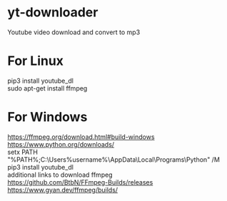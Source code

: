 # yt-downloader
Youtube video download and convert to mp3

# For Linux
pip3 install youtube_dl <br/>
sudo apt-get install ffmpeg


# For Windows
https://ffmpeg.org/download.html#build-windows <br/>
https://www.python.org/downloads/ <br/>
setx PATH "%PATH%;C:\Users\%username%\AppData\Local\Programs\Python\" /M <br/>
pip3 install youtube_dl <br/>
additional links to download ffmpeg <br/>
https://github.com/BtbN/FFmpeg-Builds/releases  <br/>
https://www.gyan.dev/ffmpeg/builds/  <br/>
